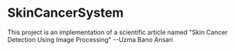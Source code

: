 # SkinCancerSystem
This project is an implementation of a scientific article named "Skin Cancer Detection Using Image Processing" --Uzma Bano Ansari
